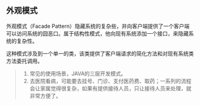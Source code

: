## 外观模式

外观模式（Facade Pattern）隐藏系统的复杂些，并向客户端提供了一个客户端可以访问系统的囧恶口。属于结构性模式，他向现有系统添加一个接口，来隐藏系统的复杂性。

这种模式涉及到一个单一的类，该类提供了客户端请求的简化方法和对现有系统类方法委托调用。

> 1. 常见的使用场景，JAVA的三层开发模式。
> 2. 去医院看病，可能要去挂号、门诊、支付医药费、取药；一系列的流程会让家属觉得很复杂，如果有提供接待人员，只让接待人员来处理，就非常方便了。